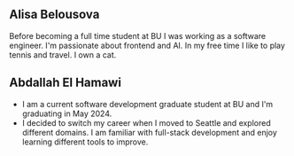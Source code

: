 ## Alisa Belousova

Before becoming a full time student at BU I was working as a software engineer. I'm passionate about frontend and AI. In my free time I like to play tennis and travel. I own a cat.


## Abdallah El Hamawi
+ I am a current software development graduate student at BU and I'm graduating in May 2024.
+  I decided to switch my career when I moved to Seattle and explored different domains. I am familiar with full-stack development and enjoy learning different tools to improve. 